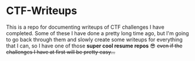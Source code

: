 # CTF-Writeups

This is a repo for documenting writeups of CTF challenges I have completed. Some of these I have done a pretty long time ago, but I'm going to go back through them and slowly create some writeups for everything that I can, so I have one of those **super cool resume repos** 😎 ~~even if the challenges I have at first will be pretty easy...~~
